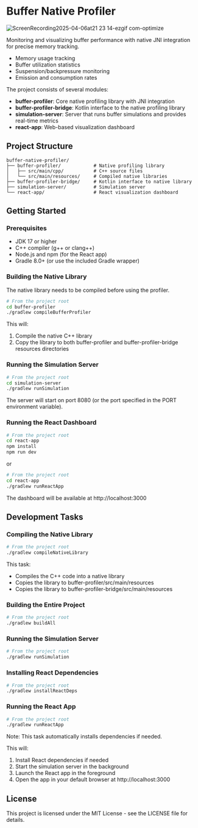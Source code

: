 # Buffer Native Profiler

![ScreenRecording2025-04-06at21 23 14-ezgif com-optimize](https://github.com/user-attachments/assets/d370511b-76b6-4388-a530-f7eee22aafdb)


Monitoring and visualizing buffer performance with native JNI integration for precise memory tracking.

- Memory usage tracking
- Buffer utilization statistics
- Suspension/backpressure monitoring
- Emission and consumption rates

The project consists of several modules:

- **buffer-profiler**: Core native profiling library with JNI integration
- **buffer-profiler-bridge**: Kotlin interface to the native profiling library
- **simulation-server**: Server that runs buffer simulations and provides real-time metrics
- **react-app**: Web-based visualization dashboard

## Project Structure

```
buffer-native-profiler/
├── buffer-profiler/            # Native profiling library
│   ├── src/main/cpp/           # C++ source files
│   └── src/main/resources/     # Compiled native libraries
├── buffer-profiler-bridge/     # Kotlin interface to native library
├── simulation-server/          # Simulation server
└── react-app/                  # React visualization dashboard
```

## Getting Started

### Prerequisites

- JDK 17 or higher
- C++ compiler (g++ or clang++)
- Node.js and npm (for the React app)
- Gradle 8.0+ (or use the included Gradle wrapper)

### Building the Native Library

The native library needs to be compiled before using the profiler.

```bash
# From the project root
cd buffer-profiler
./gradlew compileBufferProfiler
```

This will:
1. Compile the native C++ library
2. Copy the library to both buffer-profiler and buffer-profiler-bridge resources directories

### Running the Simulation Server

```bash
# From the project root
cd simulation-server
./gradlew runSimulation
```

The server will start on port 8080 (or the port specified in the PORT environment variable).

### Running the React Dashboard

```bash
# From the project root
cd react-app
npm install
npm run dev
```
or 
```bash
# From the project root
cd react-app
./gradlew runReactApp
```

The dashboard will be available at http://localhost:3000

## Development Tasks

### Compiling the Native Library

```bash
# From the project root
./gradlew compileNativeLibrary
```

This task:
- Compiles the C++ code into a native library
- Copies the library to buffer-profiler/src/main/resources
- Copies the library to buffer-profiler-bridge/src/main/resources

### Building the Entire Project

```bash
# From the project root
./gradlew buildAll
```

### Running the Simulation Server

```bash
# From the project root
./gradlew runSimulation
```

### Installing React Dependencies

```bash
# From the project root
./gradlew installReactDeps
```

### Running the React App

```bash
# From the project root
./gradlew runReactApp
```

Note: This task automatically installs dependencies if needed.

This will:
1. Install React dependencies if needed
2. Start the simulation server in the background
3. Launch the React app in the foreground
4. Open the app in your default browser at http://localhost:3000

## License

This project is licensed under the MIT License - see the LICENSE file for details.
